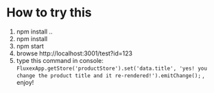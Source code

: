 How to try this
===============

1. npm install ..
2. npm install
3. npm start
4. browse http://localhost:3001/test?id=123
5. type this command in console: `FluxexApp.getStore('productStore').set('data.title', 'yes! you change the product title and it re-rendered!').emitChange();` , enjoy!
